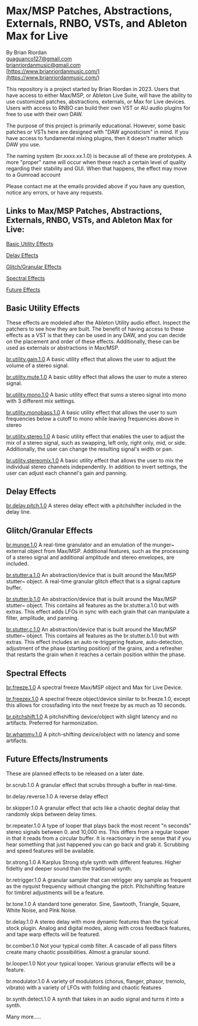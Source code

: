 # Max/MSP Patches, Abstractions, Externals, RNBO, VSTs, and Ableton Max for Live 
   
By Brian Riordan  
[guaguanco127@gmail.com](mailto:guaguanco127@gmail.com)  
[brianriordanmusic@gmail.com](mailto:brianriordanmusic@gmail.com)   
[https://www.brianriordanmusic.com/](https://www.brianriordanmusic.com/) 

This repository is a project started by Brian Riordan in 2023. Users that have access to either Max/MSP, or Ableton Live Suite, will have the ability to use customized patches, abstractions, externals, or Max for Live devices. Users with access to RNBO can build their own VST or AU audio plugins for free to use with their own DAW.  

The purpose of this project is primarily educational. However, some basic patches or VSTs here are designed with "DAW agnosticism" in mind. If you have access to fundamental mixing plugins, then it doesn't matter which DAW you use.

The naming system (br.xxxx.xx.1.0) is because all of these are prototypes. A more "proper" name will occur when these reach a certain level of quality regarding their stability and GUI. When that happens, the effect may move to a Gumroad account 

Please contact me at the emails provided above if you have any question, notice any errors, or have any requests. 


## Links to Max/MSP Patches, Abstractions, Externals, RNBO, VSTs, and Ableton Max for Live:

[Basic Utility Effects](#utility) 

[Delay Effects](#delay)

[Glitch/Granular Effects](#grain)

[Spectral Effects](#spectral) 

[Future Effects](#future) 

## <a name="utility"></a>Basic Utility Effects

These effects are modeled after the Ableton Utility audio effect. Inspect the patchers to see how they are built. The benefit of having access to these effects as a VST is that they can be used in any DAW, and you can decide on the placement and order of these effects. Additionally, these can be used as externals or abstractions in Max/MSP.  

[br.utility.gain.1.0](https://github.com/guaguanco127/br.utility.gain.1.0)  A basic utility effect that allows the user to adjust the volume of a stereo signal.

[br.utility.mute.1.0](https://github.com/guaguanco127/br.utility.mute.1.0)  A basic utility effect that allows the user to mute a stereo signal.

[br.utility.mono.1.0](https://github.com/guaguanco127/br.utility.mono.1.0)  A basic utility effect that sums a stereo signal into mono with 3 different mix settings.

[br.utility.monobass.1.0](https://github.com/guaguanco127/br.utility.monobass.1.0) A basic utility effect that allows the user to sum frequencies below a cutoff to mono while leaving frequencies above in stereo
 
[br.utility.stereo.1.0](https://github.com/guaguanco127/br.utility.stereo.1.0)  A basic utility effect that enables the user to adjust the mix of a stereo signal, such as swapping, left only, right only, mid, or side. Additionally, the user can change the resulting signal's width or pan.

[br.utility.stereomix.1.0](https://github.com/guaguanco127/br.utility.stereomix.1.0) A basic utility effect that allows the user to mix the individual stereo channels independently. In addition to invert settings, the user can adjust each channel's gain and panning. 

## <a name="delay"></a>Delay Effects   

[br.delay.pitch.1.0](https://github.com/guaguanco127/br.delay.pitch.1.0) A stereo delay effect with a pitchshifter included in the delay line.

## <a name="grain"></a>Glitch/Granular Effects

[br.munge.1.0](https://github.com/guaguanco127/br.munge.1.0) A real-time granulator and an emulation of the munger~ external object from Max/MSP. Additional features, such as the processing of a stereo signal and additional amplitude and stereo envelopes, are included.

[br.stutter.a.1.0](https://github.com/guaguanco127/br.stutter.a.1.0) An abstraction/device that is built around the Max/MSP stutter~ object. A real-time granular glitch effect that is a signal capture buffer. 

[br.stutter.b.1.0](https://github.com/guaguanco127/br.stutter.b.1.0) An abstraction/device that is built around the Max/MSP stutter~ object. This contains all features as the br.stutter.a.1.0 but with extras. This effect adds LFOs in sync with each grain that can manipulate a filter, amplitude, and panning. 

[br.stutter.c.1.0](https://github.com/guaguanco127/br.stutter.c.1.0) An abstraction/device that is built around the Max/MSP stutter~ object. This contains all features as the br.stutter.b.1.0 but with extras. This effect includes an auto re-triggering feature, auto-detection, adjustment of the phase (starting position) of the grains, and a refresher that restarts the grain when it reaches a certain position within the phase.




## <a name="spectral"></a>Spectral Effects

[br.freeze.1.0](https://github.com/guaguanco127/br.freeze.1.0) A spectral freeze Max/MSP object and Max for Live Device.  

[br.freezex.1.0](https://github.com/guaguanco127/br.freezex.1.0) A spectral freeze object/device similar to br.freeze.1.0, except this allows for crossfading into the next freeze by as much as 10 seconds.

[br.pitchshift.1.0](https://github.com/guaguanco127/br.pitchshift.1.0) A pitchshifting device/object with slight latency and no artifacts. Preferred for harmonization.

[br.whammy.1.0](https://github.com/guaguanco127/br.whammy.1.0) A pitch-shifting device/object with no latency and some artifacts. 

## <a name="future"></a>Future Effects/Instruments

These are planned effects to be released on a later date. 

br.scrub.1.0 A granular effect that scrubs through a buffer in real-time. 

br.delay.reverse.1.0 A reverse delay effect 

br.skipper.1.0 A granular effect that acts like a chaotic degital delay that randomly skips between delay times. 

br.repeater.1.0 A type of looper that plays back the most recent "n seconds" stereo signals between 0. and 10,000 ms. This differs from a regular looper in that it reads from a circular buffer. It is reactionary in the sense that if you hear something that just happened you can go back and grab it. Scrubbing and speed features will be available. 

br.strong.1.0 A Karplus Strong style synth with different features. Higher fideltiy and deeper sound than the traditional synth. 

br.retrigger.1.0 A granular sampler that can retrigger any sample as frequent as the nyquist frequency without changing the pitch. Pitchshifting feature for timbrel adjustments will be a feature. 

br.tone.1.0 A standard tone generator. Sine, Sawtooth, Triangle, Square, White Noise, and Pink Noise. 

br.delay.1.0 A stereo delay with more dynamic features than the typical stock plugin. Analog and digital modes, along with cross feedback features, and tape warp effects will be featured.

br.comber.1.0 Not your typical comb filter. A cascade of all pass filters create many chaotic possibilities. Almost a granular sound. 

br.looper.1.0 Not your typical looper. Various granular effects will be a feature. 

br.modulator.1.0 A variety of modulators (chorus, flanger, phasor, tremolo, vibrato) with a variety of LFOs with folding and chaotic features 

br.synth.detect.1.0 A synth that takes in an audio signal and turns it into a synth.

Many more.....









